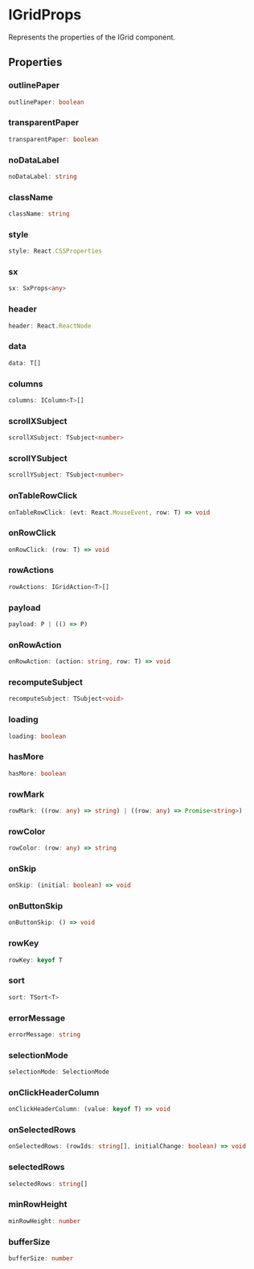 # IGridProps

Represents the properties of the IGrid component.

## Properties

### outlinePaper

```ts
outlinePaper: boolean
```

### transparentPaper

```ts
transparentPaper: boolean
```

### noDataLabel

```ts
noDataLabel: string
```

### className

```ts
className: string
```

### style

```ts
style: React.CSSProperties
```

### sx

```ts
sx: SxProps<any>
```

### header

```ts
header: React.ReactNode
```

### data

```ts
data: T[]
```

### columns

```ts
columns: IColumn<T>[]
```

### scrollXSubject

```ts
scrollXSubject: TSubject<number>
```

### scrollYSubject

```ts
scrollYSubject: TSubject<number>
```

### onTableRowClick

```ts
onTableRowClick: (evt: React.MouseEvent, row: T) => void
```

### onRowClick

```ts
onRowClick: (row: T) => void
```

### rowActions

```ts
rowActions: IGridAction<T>[]
```

### payload

```ts
payload: P | (() => P)
```

### onRowAction

```ts
onRowAction: (action: string, row: T) => void
```

### recomputeSubject

```ts
recomputeSubject: TSubject<void>
```

### loading

```ts
loading: boolean
```

### hasMore

```ts
hasMore: boolean
```

### rowMark

```ts
rowMark: ((row: any) => string) | ((row: any) => Promise<string>)
```

### rowColor

```ts
rowColor: (row: any) => string
```

### onSkip

```ts
onSkip: (initial: boolean) => void
```

### onButtonSkip

```ts
onButtonSkip: () => void
```

### rowKey

```ts
rowKey: keyof T
```

### sort

```ts
sort: TSort<T>
```

### errorMessage

```ts
errorMessage: string
```

### selectionMode

```ts
selectionMode: SelectionMode
```

### onClickHeaderColumn

```ts
onClickHeaderColumn: (value: keyof T) => void
```

### onSelectedRows

```ts
onSelectedRows: (rowIds: string[], initialChange: boolean) => void
```

### selectedRows

```ts
selectedRows: string[]
```

### minRowHeight

```ts
minRowHeight: number
```

### bufferSize

```ts
bufferSize: number
```
